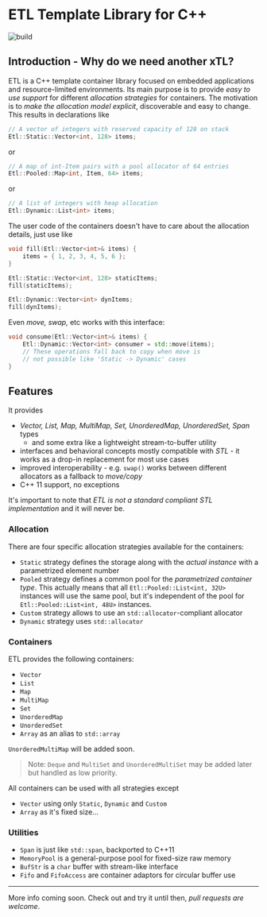 # ETL Template Library for C++

![build](https://github.com/baltth/ETL/actions/workflows/main.yml/badge.svg)

## Introduction - Why do we need another xTL?

ETL is a C++ template container library focused on embedded
applications and resource-limited environments.
Its main purpose is to provide _easy to use support_ for
different _allocation strategies_ for containers.
The motivation is to _make the allocation model explicit_,
discoverable and easy to change.
This results in declarations like

```C++
// A vector of integers with reserved capacity of 128 on stack
Etl::Static::Vector<int, 128> items;
```
or
```C++
// A map of int-Item pairs with a pool allocator of 64 entries
Etl::Pooled::Map<int, Item, 64> items;
```
or
```C++
// A list of integers with heap allocation 
Etl::Dynamic::List<int> items;
```

The user code of the containers doesn't have to care about the allocation details, just use like
```C++
void fill(Etl::Vector<int>& items) {
    items = { 1, 2, 3, 4, 5, 6 };
}

Etl::Static::Vector<int, 128> staticItems;
fill(staticItems);

Etl::Dynamic::Vector<int> dynItems;
fill(dynItems);
```

Even _move, swap,_ etc works with this interface:
```C++
void consume(Etl::Vector<int>& items) {
    Etl::Dynamic::Vector<int> consumer = std::move(items);
    // These operations fall back to copy when move is
    // not possible like 'Static -> Dynamic' cases
}
```

## Features

It provides

- _Vector, List, Map, MultiMap, Set, UnorderedMap, UnorderedSet, Span_ types
  - and some extra like a lightweight stream-to-buffer utility
- interfaces and behavioral concepts mostly compatible
  with _STL_ - it works as a drop-in replacement for
  most use cases
- improved interoperability - e.g. `swap()` works between
  different allocators as a fallback to _move/copy_
- C++ 11 support, no exceptions

It's important to note that _ETL is not a standard compliant
STL implementation_ and it will never be.

### Allocation

There are four specific allocation strategies available for the containers:
- `Static` strategy defines the storage along with the _actual instance_ with
  a parametrized element number
- `Pooled` strategy defines a common pool for the _parametrized container type_.
  This actually means that all `Etl::Pooled::List<int, 32U>` instances will use
  the same pool, but it's independent of the pool for `Etl::Pooled::List<int, 48U>`
  instances.
- `Custom` strategy allows to use an `std::allocator`-compliant allocator
- `Dynamic` strategy uses `std::allocator`

### Containers

ETL provides the following containers:
- `Vector`
- `List`
- `Map`
- `MultiMap`
- `Set`
- `UnorderedMap`
- `UnorderedSet`
- `Array` as an alias to `std::array`

`UnorderedMultiMap` will be added soon.

> Note: `Deque` and `MultiSet` and `UnorderedMultiSet` may be added later
> but handled as low priority.

All containers can be used with all strategies except
- `Vector` using only `Static`, `Dynamic` and `Custom`
- `Array` as it's fixed size...

### Utilities

- `Span` is just like `std::span`, backported to C++11
- `MemoryPool` is a general-purpose pool for fixed-size raw memory
- `BufStr` is a `char` buffer with stream-like interface
- `Fifo` and `FifoAccess` are container adaptors for circular
  buffer use

---

More info coming soon. Check out and try it until then,
_pull requests are welcome_.
